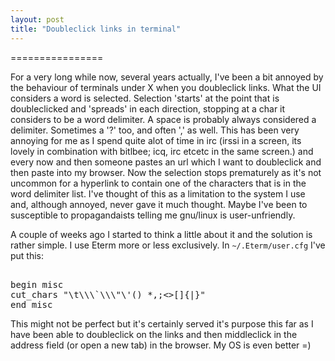 ```yaml
---
layout: post
title: "Doubleclick links in terminal"
---
```


================

For a very long while now, several years actually, I've been a bit annoyed by the behaviour of terminals under X when you doubleclick links. What the UI considers a word is selected. Selection 'starts' at the point that is doubleclicked and 'spreads' in each direction, stopping at a char it considers to be a word delimiter. A space is probably always considered a delimiter. Sometimes a '?' too, and often ',' as well. This has been very annoying for me as I spend quite alot of time in irc (irssi in a screen, its lovely in combination with bitlbee; icq, irc etcetc in the same screen.) and every now and then someone pastes an url which I want to doubleclick and then paste into my browser. Now the selection stops prematurely as it's not uncommon for a hyperlink to contain one of the characters that is in the word delimiter list. I've thought of this as a limitation to the system I use and, although annoyed, never gave it much thought. Maybe I've been to susceptible to propagandaists telling me gnu/linux is user-unfriendly.

A couple of weeks ago I started to think a little about it and the solution is rather simple. I use Eterm more or less exclusively.
In ``~/.Eterm/user.cfg`` I've put this:

<pre>
<eterm-0.9>
begin misc
cut_chars "\t\\\`\\\"\'() *,;<>[]{|}"
end misc
</pre>

This might not be perfect but it's certainly served it's purpose this far as I have been able to doubleclick on the links and then middleclick in the address field (or open a new tab) in the browser. My OS is even better =)